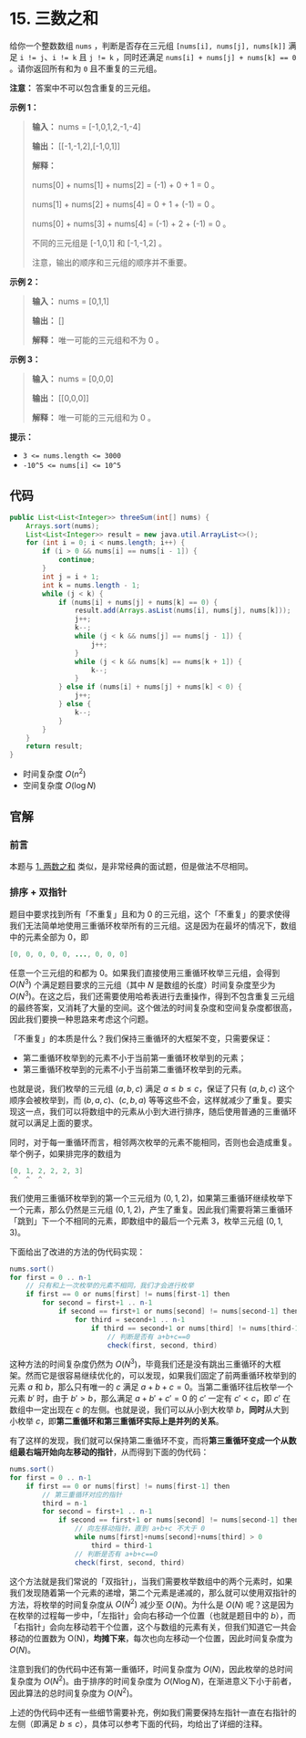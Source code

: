 # 15. 三数之和

给你一个整数数组 `nums` ，判断是否存在三元组 `[nums[i], nums[j], nums[k]]` 满足 `i != j`、`i != k` 且 `j != k` ，同时还满足 `nums[i] + nums[j] + nums[k] == 0` 。请你返回所有和为 `0` 且不重复的三元组。

**注意：** 答案中不可以包含重复的三元组。

**示例 1：** 

> **输入：** nums = \[\-1,0,1,2,\-1,\-4]
>
> **输出：** \[\[\-1,\-1,2],\[\-1,0,1]]
>
> **解释：** 
>
> nums\[0] \+ nums\[1] \+ nums\[2] = \(\-1\) \+ 0 \+ 1 = 0 。
>
> nums\[1] \+ nums\[2] \+ nums\[4] = 0 \+ 1 \+ \(\-1\) = 0 。
>
> nums\[0] \+ nums\[3] \+ nums\[4] = \(\-1\) \+ 2 \+ \(\-1\) = 0 。
>
> 不同的三元组是 \[\-1,0,1] 和 \[\-1,\-1,2] 。
>
> 注意，输出的顺序和三元组的顺序并不重要。

**示例 2：** 

> **输入：** nums = \[0,1,1]
>
> **输出：** \[]
>
> **解释：** 唯一可能的三元组和不为 0 。

**示例 3：** 

> **输入：** nums = \[0,0,0]
>
> **输出：** \[\[0,0,0]]
>
> **解释：** 唯一可能的三元组和为 0 。

**提示：** 

*   `3 <= nums.length <= 3000`
*   `-10^5 <= nums[i] <= 10^5`

## 代码

```java
public List<List<Integer>> threeSum(int[] nums) {
    Arrays.sort(nums);
    List<List<Integer>> result = new java.util.ArrayList<>();
    for (int i = 0; i < nums.length; i++) {
        if (i > 0 && nums[i] == nums[i - 1]) {
            continue;
        }
        int j = i + 1;
        int k = nums.length - 1;
        while (j < k) {
            if (nums[i] + nums[j] + nums[k] == 0) {
                result.add(Arrays.asList(nums[i], nums[j], nums[k]));
                j++;
                k--;
                while (j < k && nums[j] == nums[j - 1]) {
                    j++;
                }
                while (j < k && nums[k] == nums[k + 1]) {
                    k--;
                }
            } else if (nums[i] + nums[j] + nums[k] < 0) {
                j++;
            } else {
                k--;
            }
        }
    }
    return result;
}
```

- 时间复杂度 $O(n^2)$
- 空间复杂度 $O(\log N)$

## 官解

### 前言

本题与 [1. 两数之和](https://leetcode-cn.com/problems/two-sum/) 类似，是非常经典的面试题，但是做法不尽相同。

### 排序 + 双指针

题目中要求找到所有「不重复」且和为 0 的三元组，这个「不重复」的要求使得我们无法简单地使用三重循环枚举所有的三元组。这是因为在最坏的情况下，数组中的元素全部为 0，即

```java
[0, 0, 0, 0, 0, ..., 0, 0, 0]
```

任意一个三元组的和都为 0。如果我们直接使用三重循环枚举三元组，会得到 $O(N^3)$ 个满足题目要求的三元组（其中 $N$ 是数组的长度）时间复杂度至少为 $O(N^3)$。在这之后，我们还需要使用哈希表进行去重操作，得到不包含重复三元组的最终答案，又消耗了大量的空间。这个做法的时间复杂度和空间复杂度都很高，因此我们要换一种思路来考虑这个问题。

「不重复」的本质是什么？我们保持三重循环的大框架不变，只需要保证：

- 第二重循环枚举到的元素不小于当前第一重循环枚举到的元素；
- 第三重循环枚举到的元素不小于当前第二重循环枚举到的元素。

也就是说，我们枚举的三元组 $(a,b,c)$ 满足 $a\le b\le c$，保证了只有 $(a,b,c)$ 这个顺序会被枚举到，而 $(b,a,c)$、$(c,b,a)$ 等等这些不会，这样就减少了重复。要实现这一点，我们可以将数组中的元素从小到大进行排序，随后使用普通的三重循环就可以满足上面的要求。

同时，对于每一重循环而言，相邻两次枚举的元素不能相同，否则也会造成重复。举个例子，如果排完序的数组为

```java
[0, 1, 2, 2, 2, 3]
 ^  ^  ^
```


我们使用三重循环枚举到的第一个三元组为 $(0,1,2)$，如果第三重循环继续枚举下一个元素，那么仍然是三元组 $(0,1,2)$，产生了重复。因此我们需要将第三重循环「跳到」下一个不相同的元素，即数组中的最后一个元素 3，枚举三元组 $(0,1,3)$。

下面给出了改进的方法的伪代码实现：

```java
nums.sort()
for first = 0 .. n-1
    // 只有和上一次枚举的元素不相同，我们才会进行枚举
    if first == 0 or nums[first] != nums[first-1] then
        for second = first+1 .. n-1
            if second == first+1 or nums[second] != nums[second-1] then
                for third = second+1 .. n-1
                    if third == second+1 or nums[third] != nums[third-1] then
                        // 判断是否有 a+b+c==0
                        check(first, second, third)
```

这种方法的时间复杂度仍然为 $O(N^3)$，毕竟我们还是没有跳出三重循环的大框架。然而它是很容易继续优化的，可以发现，如果我们固定了前两重循环枚举到的元素 $a$ 和 $b$，那么只有唯一的 $c$ 满足 $a+b+c=0$。当第二重循环往后枚举一个元素 $b'$ 时，由于 $b'>b$，那么满足 $a+b'+c'=0$ 的 $c'$ 一定有 $c'<c$，即 $c'$ 在数组中一定出现在 $c$ 的左侧。也就是说，我们可以从小到大枚举 $b$，**同时**从大到小枚举 $c$，即**第二重循环和第三重循环实际上是并列的关系**。

有了这样的发现，我们就可以保持第二重循环不变，而将**第三重循环变成一个从数组最右端开始向左移动的指针**，从而得到下面的伪代码：

```java
nums.sort()
for first = 0 .. n-1
    if first == 0 or nums[first] != nums[first-1] then
        // 第三重循环对应的指针
        third = n-1
        for second = first+1 .. n-1
            if second == first+1 or nums[second] != nums[second-1] then
                // 向左移动指针，直到 a+b+c 不大于 0
                while nums[first]+nums[second]+nums[third] > 0
                    third = third-1
                // 判断是否有 a+b+c==0
                check(first, second, third)
```

这个方法就是我们常说的「双指针」，当我们需要枚举数组中的两个元素时，如果我们发现随着第一个元素的递增，第二个元素是递减的，那么就可以使用双指针的方法，将枚举的时间复杂度从 $O(N^2)$ 减少至 $O(N)$。为什么是 $O(N)$ 呢？这是因为在枚举的过程每一步中，「左指针」会向右移动一个位置（也就是题目中的 $b$），而「右指针」会向左移动若干个位置，这个与数组的元素有关，但我们知道它一共会移动的位置数为 O(N)，**均摊下来**，每次也向左移动一个位置，因此时间复杂度为 $O(N)$。

注意到我们的伪代码中还有第一重循环，时间复杂度为 $O(N)$，因此枚举的总时间复杂度为 $O(N^2)$。由于排序的时间复杂度为 $O(N\log N)$，在渐进意义下小于前者，因此算法的总时间复杂度为 $O(N^2)$。

上述的伪代码中还有一些细节需要补充，例如我们需要保持左指针一直在右指针的左侧（即满足 $b\le c$），具体可以参考下面的代码，均给出了详细的注释。
